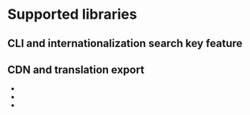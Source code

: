 # Supported libraries

## CLI and internationalization search key feature



## CDN and translation export

-



-

-

